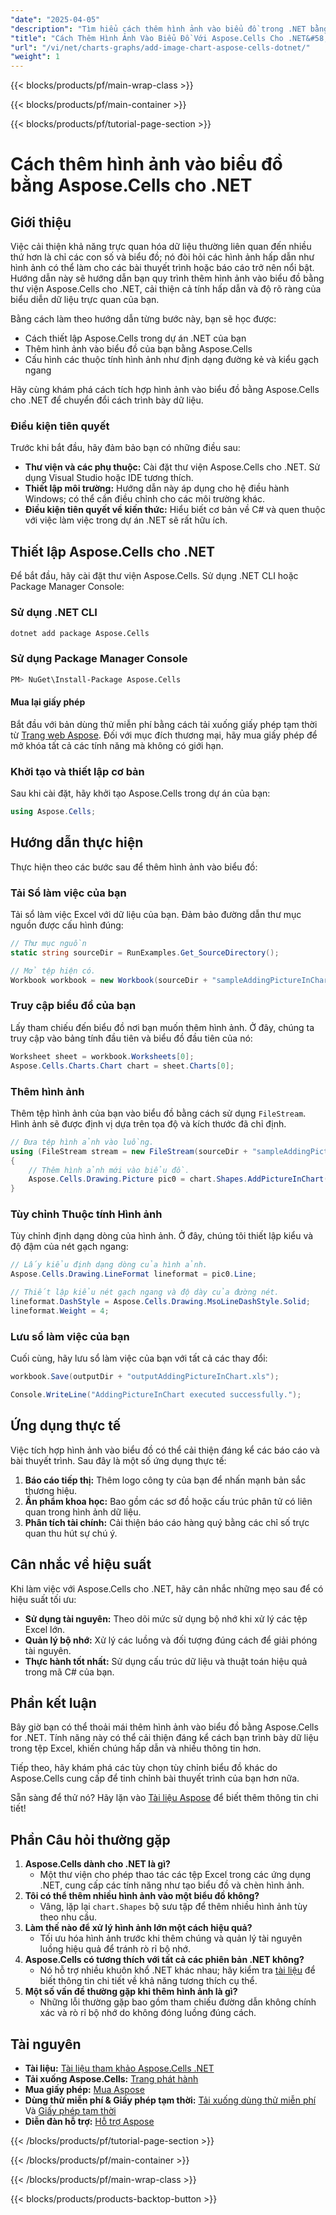 ```yaml
---
"date": "2025-04-05"
"description": "Tìm hiểu cách thêm hình ảnh vào biểu đồ trong .NET bằng Aspose.Cells. Nâng cao khả năng trực quan hóa dữ liệu của bạn bằng hướng dẫn từng bước và ví dụ về mã."
"title": "Cách Thêm Hình Ảnh Vào Biểu Đồ Với Aspose.Cells Cho .NET&#58; Hướng Dẫn Từng Bước"
"url": "/vi/net/charts-graphs/add-image-chart-aspose-cells-dotnet/"
"weight": 1
---
```


{{< blocks/products/pf/main-wrap-class >}}

{{< blocks/products/pf/main-container >}}

{{< blocks/products/pf/tutorial-page-section >}}


# Cách thêm hình ảnh vào biểu đồ bằng Aspose.Cells cho .NET

## Giới thiệu

Việc cải thiện khả năng trực quan hóa dữ liệu thường liên quan đến nhiều thứ hơn là chỉ các con số và biểu đồ; nó đòi hỏi các hình ảnh hấp dẫn như hình ảnh có thể làm cho các bài thuyết trình hoặc báo cáo trở nên nổi bật. Hướng dẫn này sẽ hướng dẫn bạn quy trình thêm hình ảnh vào biểu đồ bằng thư viện Aspose.Cells cho .NET, cải thiện cả tính hấp dẫn và độ rõ ràng của biểu diễn dữ liệu trực quan của bạn.

Bằng cách làm theo hướng dẫn từng bước này, bạn sẽ học được:
- Cách thiết lập Aspose.Cells trong dự án .NET của bạn
- Thêm hình ảnh vào biểu đồ của bạn bằng Aspose.Cells
- Cấu hình các thuộc tính hình ảnh như định dạng đường kẻ và kiểu gạch ngang

Hãy cùng khám phá cách tích hợp hình ảnh vào biểu đồ bằng Aspose.Cells cho .NET để chuyển đổi cách trình bày dữ liệu.

### Điều kiện tiên quyết

Trước khi bắt đầu, hãy đảm bảo bạn có những điều sau:

- **Thư viện và các phụ thuộc:** Cài đặt thư viện Aspose.Cells cho .NET. Sử dụng Visual Studio hoặc IDE tương thích.
- **Thiết lập môi trường:** Hướng dẫn này áp dụng cho hệ điều hành Windows; có thể cần điều chỉnh cho các môi trường khác.
- **Điều kiện tiên quyết về kiến thức:** Hiểu biết cơ bản về C# và quen thuộc với việc làm việc trong dự án .NET sẽ rất hữu ích.

## Thiết lập Aspose.Cells cho .NET

Để bắt đầu, hãy cài đặt thư viện Aspose.Cells. Sử dụng .NET CLI hoặc Package Manager Console:

### Sử dụng .NET CLI
```bash
dotnet add package Aspose.Cells
```

### Sử dụng Package Manager Console
```bash
PM> NuGet\Install-Package Aspose.Cells
```

#### Mua lại giấy phép
Bắt đầu với bản dùng thử miễn phí bằng cách tải xuống giấy phép tạm thời từ [Trang web Aspose](https://purchase.aspose.com/temporary-license/). Đối với mục đích thương mại, hãy mua giấy phép để mở khóa tất cả các tính năng mà không có giới hạn.

### Khởi tạo và thiết lập cơ bản

Sau khi cài đặt, hãy khởi tạo Aspose.Cells trong dự án của bạn:
```csharp
using Aspose.Cells;
```

## Hướng dẫn thực hiện

Thực hiện theo các bước sau để thêm hình ảnh vào biểu đồ:

### Tải Sổ làm việc của bạn
Tải sổ làm việc Excel với dữ liệu của bạn. Đảm bảo đường dẫn thư mục nguồn được cấu hình đúng:
```csharp
// Thư mục nguồn
static string sourceDir = RunExamples.Get_SourceDirectory();

// Mở tệp hiện có.
Workbook workbook = new Workbook(sourceDir + "sampleAddingPictureInChart.xls");
```

### Truy cập biểu đồ của bạn
Lấy tham chiếu đến biểu đồ nơi bạn muốn thêm hình ảnh. Ở đây, chúng ta truy cập vào bảng tính đầu tiên và biểu đồ đầu tiên của nó:
```csharp
Worksheet sheet = workbook.Worksheets[0];
Aspose.Cells.Charts.Chart chart = sheet.Charts[0];
```

### Thêm hình ảnh
Thêm tệp hình ảnh của bạn vào biểu đồ bằng cách sử dụng `FileStream`. Hình ảnh sẽ được định vị dựa trên tọa độ và kích thước đã chỉ định.
```csharp
// Đưa tệp hình ảnh vào luồng.
using (FileStream stream = new FileStream(sourceDir + "sampleAddingPictureInChart.png", FileMode.Open, FileAccess.Read))
{
    // Thêm hình ảnh mới vào biểu đồ.
    Aspose.Cells.Drawing.Picture pic0 = chart.Shapes.AddPictureInChart(50, 50, stream, 200, 200);
}
```

### Tùy chỉnh Thuộc tính Hình ảnh
Tùy chỉnh định dạng dòng của hình ảnh. Ở đây, chúng tôi thiết lập kiểu và độ đậm của nét gạch ngang:
```csharp
// Lấy kiểu định dạng dòng của hình ảnh.
Aspose.Cells.Drawing.LineFormat lineformat = pic0.Line;

// Thiết lập kiểu nét gạch ngang và độ dày của đường nét.
lineformat.DashStyle = Aspose.Cells.Drawing.MsoLineDashStyle.Solid;
lineformat.Weight = 4;
```

### Lưu sổ làm việc của bạn
Cuối cùng, hãy lưu sổ làm việc của bạn với tất cả các thay đổi:
```csharp
workbook.Save(outputDir + "outputAddingPictureInChart.xls");

Console.WriteLine("AddingPictureInChart executed successfully.");
```

## Ứng dụng thực tế

Việc tích hợp hình ảnh vào biểu đồ có thể cải thiện đáng kể các báo cáo và bài thuyết trình. Sau đây là một số ứng dụng thực tế:
1. **Báo cáo tiếp thị:** Thêm logo công ty của bạn để nhấn mạnh bản sắc thương hiệu.
2. **Ấn phẩm khoa học:** Bao gồm các sơ đồ hoặc cấu trúc phân tử có liên quan trong hình ảnh dữ liệu.
3. **Phân tích tài chính:** Cải thiện báo cáo hàng quý bằng các chỉ số trực quan thu hút sự chú ý.

## Cân nhắc về hiệu suất

Khi làm việc với Aspose.Cells cho .NET, hãy cân nhắc những mẹo sau để có hiệu suất tối ưu:
- **Sử dụng tài nguyên:** Theo dõi mức sử dụng bộ nhớ khi xử lý các tệp Excel lớn.
- **Quản lý bộ nhớ:** Xử lý các luồng và đối tượng đúng cách để giải phóng tài nguyên.
- **Thực hành tốt nhất:** Sử dụng cấu trúc dữ liệu và thuật toán hiệu quả trong mã C# của bạn.

## Phần kết luận

Bây giờ bạn có thể thoải mái thêm hình ảnh vào biểu đồ bằng Aspose.Cells for .NET. Tính năng này có thể cải thiện đáng kể cách bạn trình bày dữ liệu trong tệp Excel, khiến chúng hấp dẫn và nhiều thông tin hơn.

Tiếp theo, hãy khám phá các tùy chọn tùy chỉnh biểu đồ khác do Aspose.Cells cung cấp để tinh chỉnh bài thuyết trình của bạn hơn nữa.

Sẵn sàng để thử nó? Hãy lặn vào [Tài liệu Aspose](https://reference.aspose.com/cells/net/) để biết thêm thông tin chi tiết!

## Phần Câu hỏi thường gặp
1. **Aspose.Cells dành cho .NET là gì?**
   - Một thư viện cho phép thao tác các tệp Excel trong các ứng dụng .NET, cung cấp các tính năng như tạo biểu đồ và chèn hình ảnh.
2. **Tôi có thể thêm nhiều hình ảnh vào một biểu đồ không?**
   - Vâng, lặp lại `chart.Shapes` bộ sưu tập để thêm nhiều hình ảnh tùy theo nhu cầu.
3. **Làm thế nào để xử lý hình ảnh lớn một cách hiệu quả?**
   - Tối ưu hóa hình ảnh trước khi thêm chúng và quản lý tài nguyên luồng hiệu quả để tránh rò rỉ bộ nhớ.
4. **Aspose.Cells có tương thích với tất cả các phiên bản .NET không?**
   - Nó hỗ trợ nhiều khuôn khổ .NET khác nhau; hãy kiểm tra [tài liệu](https://reference.aspose.com/cells/net/) để biết thông tin chi tiết về khả năng tương thích cụ thể.
5. **Một số vấn đề thường gặp khi thêm hình ảnh là gì?**
   - Những lỗi thường gặp bao gồm tham chiếu đường dẫn không chính xác và rò rỉ bộ nhớ do không đóng luồng đúng cách.

## Tài nguyên
- **Tài liệu:** [Tài liệu tham khảo Aspose.Cells .NET](https://reference.aspose.com/cells/net/)
- **Tải xuống Aspose.Cells:** [Trang phát hành](https://releases.aspose.com/cells/net/)
- **Mua giấy phép:** [Mua Aspose](https://purchase.aspose.com/buy)
- **Dùng thử miễn phí & Giấy phép tạm thời:** [Tải xuống dùng thử miễn phí](https://releases.aspose.com/cells/net/) Và [Giấy phép tạm thời](https://purchase.aspose.com/temporary-license/)
- **Diễn đàn hỗ trợ:** [Hỗ trợ Aspose](https://forum.aspose.com/c/cells/9)


{{< /blocks/products/pf/tutorial-page-section >}}

{{< /blocks/products/pf/main-container >}}

{{< /blocks/products/pf/main-wrap-class >}}

{{< blocks/products/products-backtop-button >}}